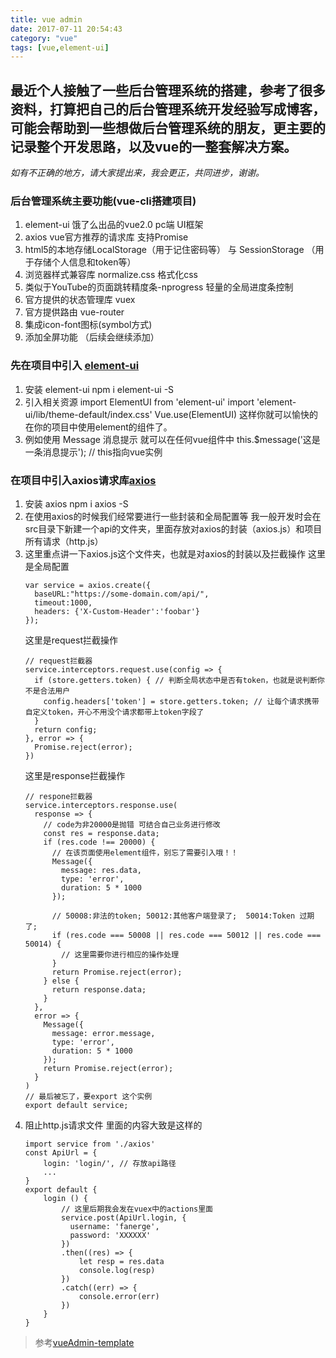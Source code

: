 ```yaml
---
title: vue admin
date: 2017-07-11 20:54:43
category: "vue"
tags: [vue,element-ui]
---
```

## 最近个人接触了一些后台管理系统的搭建，参考了很多资料，打算把自己的后台管理系统开发经验写成博客，可能会帮助到一些想做后台管理系统的朋友，更主要的记录整个开发思路，以及vue的一整套解决方案。
*如有不正确的地方，请大家提出来，我会更正，共同进步，谢谢。*

### 后台管理系统主要功能(vue-cli搭建项目)
1. element-ui 饿了么出品的vue2.0 pc端 UI框架
2. axios vue官方推荐的请求库 支持Promise
3. html5的本地存储LocalStorage（用于记住密码等） 与 SessionStorage （用于存储个人信息和token等）
4. 浏览器样式兼容库 normalize.css 格式化css
5. 类似于YouTube的页面跳转精度条-nprogress 轻量的全局进度条控制
6. 官方提供的状态管理库 vuex
7. 官方提供路由 vue-router
8. 集成icon-font图标(symbol方式)
9. 添加全屏功能
（后续会继续添加）

### 先在项目中引入 [element-ui](http://element.eleme.io/#/zh-CN)
1. 安装 element-ui  npm i element-ui -S
2. 引入相关资源
	import ElementUI from 'element-ui'
	import 'element-ui/lib/theme-default/index.css'
	Vue.use(ElementUI)
	这样你就可以愉快的在你的项目中使用element的组件了。
3. 例如使用 Message 消息提示
	就可以在任何vue组件中 this.$message('这是一条消息提示'); // this指向vue实例

### 在项目中引入axios请求库[axios](https://www.axios.com/)
1. 安装 axios npm i axios -S   
2. 在使用axios的时候我们经常要进行一些封装和全局配置等	
    我一般开发时会在src目录下新建一个api的文件夹，里面存放对axios的封装（axios.js）和项目所有请求（http.js）
3. 这里重点讲一下axios.js这个文件夹，也就是对axios的封装以及拦截操作
	这里是全局配置
	```
	var service = axios.create({
	  baseURL:"https://some-domain.com/api/",
	  timeout:1000,
	  headers: {'X-Custom-Header':'foobar'}
	});
	```
	这里是request拦截操作
	```
	// request拦截器
	service.interceptors.request.use(config => {
	  if (store.getters.token) { // 判断全局状态中是否有token，也就是说判断你不是合法用户
		config.headers['token'] = store.getters.token; // 让每个请求携带自定义token，开心不用没个请求都带上token字段了
	  }
	  return config;
	}, error => {
	  Promise.reject(error);
	})
	```
	这里是response拦截操作
	```
	// respone拦截器
	service.interceptors.response.use(
	  response => {
		// code为非20000是抛错 可结合自己业务进行修改
		const res = response.data;
		if (res.code !== 20000) {
		  // 在该页面使用element组件，别忘了需要引入哦！！
		  Message({
			message: res.data,
			type: 'error',
			duration: 5 * 1000
		  });

		  // 50008:非法的token; 50012:其他客户端登录了;  50014:Token 过期了;
		  if (res.code === 50008 || res.code === 50012 || res.code === 50014) {
			// 这里需要你进行相应的操作处理
		  }
		  return Promise.reject(error);
		} else {
		  return response.data;
		}
	  },
	  error => {
		Message({
		  message: error.message,
		  type: 'error',
		  duration: 5 * 1000
		});
		return Promise.reject(error);
	  }
	)
	// 最后被忘了，要export 这个实例
	export default service;
	```
4. 阻止http.js请求文件
	里面的内容大致是这样的
	```
	import service from './axios'
	const ApiUrl = {
		login: 'login/', // 存放api路径
		...
	}
	export default {
		login () {
			// 这里后期我会发在vuex中的actions里面
			service.post(ApiUrl.login, {
			  username: 'fanerge',
			  password: 'XXXXXX'
			})
			.then((res) => {
				let resp = res.data
				console.log(resp)
			})
			.catch((err) => {
				console.error(err)
			})
		}
	}
	```
> 参考[vueAdmin-template](https://juejin.im/post/595b4d776fb9a06bbe7dba56)	
	
	
	
	
	
	
	
	
	
	
	
